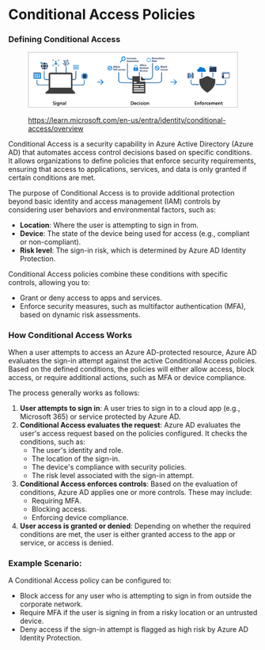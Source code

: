 # Conditional Access Policies

### **Defining Conditional Access**

<figure><img src="../../../.gitbook/assets/image (3).png" alt=""><figcaption><p><a href="https://learn.microsoft.com/en-us/entra/identity/conditional-access/overview">https://learn.microsoft.com/en-us/entra/identity/conditional-access/overview</a></p></figcaption></figure>

Conditional Access is a security capability in Azure Active Directory (Azure AD) that automates access control decisions based on specific conditions. It allows organizations to define policies that enforce security requirements, ensuring that access to applications, services, and data is only granted if certain conditions are met.

The purpose of Conditional Access is to provide additional protection beyond basic identity and access management (IAM) controls by considering user behaviors and environmental factors, such as:

* **Location**: Where the user is attempting to sign in from.
* **Device**: The state of the device being used for access (e.g., compliant or non-compliant).
* **Risk level**: The sign-in risk, which is determined by Azure AD Identity Protection.

Conditional Access policies combine these conditions with specific controls, allowing you to:

* Grant or deny access to apps and services.
* Enforce security measures, such as multifactor authentication (MFA), based on dynamic risk assessments.

### **How Conditional Access Works**

When a user attempts to access an Azure AD-protected resource, Azure AD evaluates the sign-in attempt against the active Conditional Access policies. Based on the defined conditions, the policies will either allow access, block access, or require additional actions, such as MFA or device compliance.

The process generally works as follows:

1. **User attempts to sign in**: A user tries to sign in to a cloud app (e.g., Microsoft 365) or service protected by Azure AD.
2. **Conditional Access evaluates the request**: Azure AD evaluates the user's access request based on the policies configured. It checks the conditions, such as:
   * The user's identity and role.
   * The location of the sign-in.
   * The device's compliance with security policies.
   * The risk level associated with the sign-in attempt.
3. **Conditional Access enforces controls**: Based on the evaluation of conditions, Azure AD applies one or more controls. These may include:
   * Requiring MFA.
   * Blocking access.
   * Enforcing device compliance.
4. **User access is granted or denied**: Depending on whether the required conditions are met, the user is either granted access to the app or service, or access is denied.

### **Example Scenario:**

A Conditional Access policy can be configured to:

* Block access for any user who is attempting to sign in from outside the corporate network.
* Require MFA if the user is signing in from a risky location or an untrusted device.
* Deny access if the sign-in attempt is flagged as high risk by Azure AD Identity Protection.
